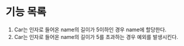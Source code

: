 # 기능 목록

1. Car는 인자로 들어온 name의 길이가 5이하인 경우 name에 할당한다.
2. Car는 인자로 들어온 name의 길이가 5를 초과하는 경우 예외를 발생시킨다.
